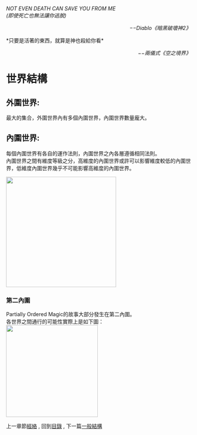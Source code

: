 
*NOT EVEN DEATH CAN SAVE YOU FROM ME*  
*(即使死亡也無法讓你逃脫)*  
<p align="right"><i>−−Diablo《暗黑破壞神2》</i></p>
*只要是活著的東西，就算是神也殺給你看*  
<p align="right"><i>−−兩儀式《空之境界》</i></p>

# 世界結構
## 外圍世界:
最大的集合，外圍世界內有多個內圍世界，內圍世界數量龐大。  

## 內圍世界:  
每個內圍世界有各自的運作法則，內圍世界之內各層遵循相同法則。  
內圍世界之間有維度等級之分，高維度的內圍世界或許可以影響維度較低的內圍世界，低維度內圍世界幾乎不可能影響高維度的內圍世界。  

<img src="https://github.com/PartiallyOrderedMagic/PartiallyOrderedMagic.github.io/raw/master/Setting/Ch3/Universe/Universe.svg" Height="300" />

### 第二內圍
Partially Ordered Magic的故事大部分發生在第二內圍。  
各世界之間通行的可能性實際上是如下圖：  
<img src="https://github.com/PartiallyOrderedMagic/PartiallyOrderedMagic.github.io/raw/master/Setting/Ch3/Universe/SecondInside.svg" Width="250" />


上一章節[經絡](https://partiallyorderedmagic.github.io/Setting/Ch2/Meridian) ,
回到[目錄](https://partiallyorderedmagic.github.io/#ch-3-god-view) ,
下一篇[一般結構](https://partiallyorderedmagic.github.io/Setting/Ch3/General)
